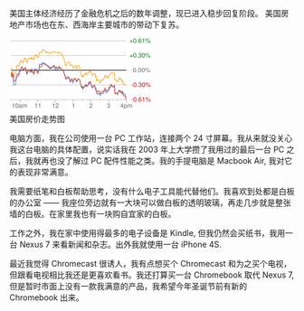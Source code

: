 <!--!
@template ../_common/article-with-recommend.html
PAGE_TITLE 得克萨斯州物业
PAGE_IMAGE images/title-slide-2.jpg
-->

美国主体经济经历了金融危机之后的数年调整，现已进入稳步回复阶段。
美国房地产市场也在东、西海岸主要城市的带动下复苏。

<div class="card left-card">
<img class="header" src="/images/chart.gif">
<div class="label">美国房价走势图</div>
</div>


电脑方面，我在公司使用一台 PC 工作站，连接两个 24 寸屏幕。我从来就没关心我这台电脑的具体配置，说实话我在 2003 年上大学攒了我用过的最后一台 PC 之后，我就再也没了解过 PC 配件性能之类。我的手提电脑是 Macbook Air, 我对它的表现非常满意。

我需要纸笔和白板帮助思考，没有什么电子工具能代替他们。我喜欢到处都是白板的办公室 —— 我座位旁边就有一大块可以做白板的透明玻璃，再走几步就是整张墙的白板。在家里我也有一块购自宜家的白板。

工作之外，我在家中使用得最多的电子设备是 Kindle, 但我仍然会买纸书，我用一台 Nexus 7 来看新闻和杂志。出外我就使用一台 iPhone 4S.

最近我觉得 Chromecast 很诱人，我有点想买个 Chromecast 和为之买个电视，但跟看电视相比我还是更喜欢看书。我还打算买一台 Chromebook 取代 Nexus 7, 但是暂时市面上没有一款我满意的产品，我希望今年圣诞节前有新的 Chromebook 出来。
